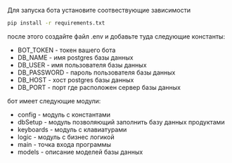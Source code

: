 Для запуска бота установите соотвествующие зависимости
```cmd
pip install -r requirements.txt
```
после этого создайте файл .env и добавьте туда следующие константы:

- BOT_TOKEN - токен вашего бота
- DB_NAME - имя postgres базы данных
- DB_USER - имя пользователя базы данных
- DB_PASSWORD - пароль пользователя базы данных
- DB_HOST - хост postgres базы данных
- DB_PORT - порт где расположен сервер базы данных

бот имеет следующие модули:

- config - модуль с константами
- dbSetup - модуль позволяющий заполнить базу данных продуктами
- keyboards - модуль с клавиатурами
- logic - модуль с бизнес логикой
- main - точка входа программы
- models - описание моделей базы данных
